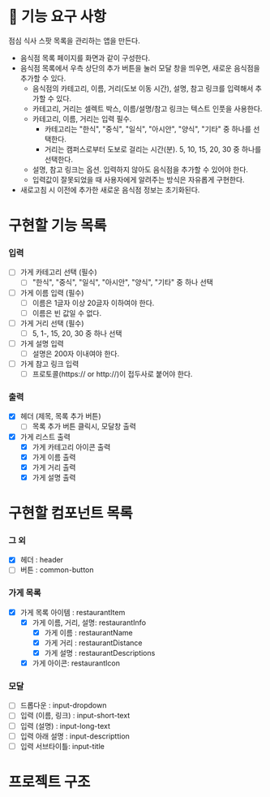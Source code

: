 # 🎯 기능 요구 사항

점심 식사 스팟 목록을 관리하는 앱을 만든다.

- 음식점 목록 페이지를 화면과 같이 구성한다.
- 음식점 목록에서 우측 상단의 추가 버튼을 눌러 모달 창을 띄우면, 새로운 음식점을 추가할 수 있다.
  - 음식점의 카테고리, 이름, 거리(도보 이동 시간), 설명, 참고 링크를 입력해서 추가할 수 있다.
  - 카테고리, 거리는 셀렉트 박스, 이름/설명/참고 링크는 텍스트 인풋을 사용한다.
  - 카테고리, 이름, 거리는 입력 필수.
    - 카테고리는 "한식", "중식", "일식", "아시안", "양식", "기타" 중 하나를 선택한다.
    - 거리는 캠퍼스로부터 도보로 걸리는 시간(분). 5, 10, 15, 20, 30 중 하나를 선택한다.
  - 설명, 참고 링크는 옵션. 입력하지 않아도 음식점을 추가할 수 있어야 한다.
  - 입력값이 잘못되었을 때 사용자에게 알려주는 방식은 자유롭게 구현한다.
- 새로고침 시 이전에 추가한 새로운 음식점 정보는 초기화된다.

# 구현할 기능 목록

### 입력

- [ ] 가게 카테고리 선택 (필수)
  - [ ] "한식", "중식", "일식", "아시안", "양식", "기타" 중 하나 선택
- [ ] 가게 이름 입력 (필수)
  - [ ] 이름은 1글자 이상 20글자 이하여야 한다.
  - [ ] 이름은 빈 값일 수 없다.
- [ ] 가게 거리 선택 (필수)
  - [ ] 5, 1-, 15, 20, 30 중 하나 선택
- [ ] 가게 설명 입력
  - [ ] 설명은 200자 이내여야 한다.
- [ ] 가게 참고 링크 입력
  - [ ] 프로토콜(https:// or http://)이 접두사로 붙어야 한다.

### 출력

- [x] 헤더 (제목, 목록 추가 버튼)
  - [ ] 목록 추가 버튼 클릭시, 모달창 출력
- [x] 가게 리스트 출력
  - [x] 가게 카테고리 아이콘 출력
  - [x] 가게 이름 출력
  - [x] 가게 거리 출력
  - [x] 가게 설명 출력

# 구현할 컴포넌트 목록

### 그 외

- [x] 헤더 : header
- [ ] 버튼 : common-button

### 가게 목록

- [x] 가게 목록 아이템 : restaurantItem
  - [x] 가게 이름, 거리, 설명: restaurantInfo
    - [x] 가게 이름 : restaurantName
    - [x] 가게 거리 : restaurantDistance
    - [x] 가게 설명 : restaurantDescriptions
  - [x] 가게 아이콘: restaurantIcon

### 모달

- [ ] 드롭다운 : input-dropdown
- [ ] 입력 (이름, 링크) : input-short-text
- [ ] 입력 (설명) : input-long-text
- [ ] 입력 아래 설명 : input-descripttion
- [ ] 입력 서브타이틀: input-title

# 프로젝트 구조
